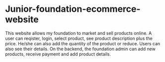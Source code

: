 # Junior-foundation-ecommerce-website
This website allows my foundation to market and sell products online. A user can reqister, login, select product, see product description plus the price. He/she can also add the quantity of the product or reduce. Users can also see their details. On the backend, the foundation admin can add new products, receive payment and add product details.
